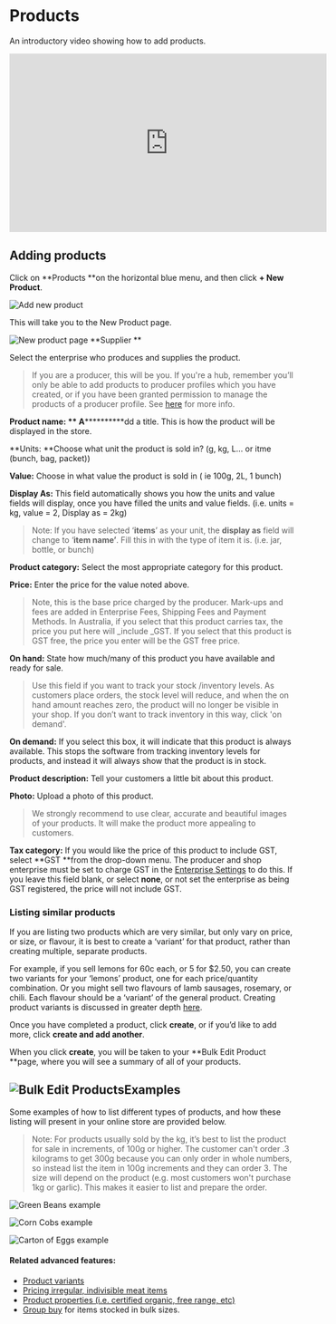 # Products

An introductory video showing how to add products.

<iframe width="560" height="315" src="https://www.youtube.com/embed/VFdcutYAhBQ" frameborder="0" allowfullscreen></iframe>

## Adding products


Click on **Products **on the horizontal blue menu, and then click **+ New Product**.

![](https://openfoodnetwork.org/wp-content/uploads/2015/05/Add-new-product.png "Add new product")

This will take you to the New Product page.

![](https://openfoodnetwork.org/wp-content/uploads/2015/05/New-Product2.png "New product page") **Supplier **

Select the enterprise who produces and supplies the product. 

> If you are a producer, this will be you. If you're a hub, remember you’ll only be able to add products to producer profiles which you have created, or if you have been granted permission to manage the products of a producer profile. See [here](/create-or-connect-with-your-supplying-producers.md) for more info.

**Product name: ** A************dd a title. This is how the product will be displayed in the store.

**Units: **Choose what unit the product is sold in? \(g, kg, L… or itme \(bunch, bag, packet\)\)

**Value:** Choose in what value the product is sold in \( ie 100g, 2L, 1 bunch\)

**Display As:** This field automatically shows you how the units and value fields will display, once you have filled the units and value fields. \(i.e. units = kg, value = 2, Display as = 2kg\)

> Note: If you have selected ‘**items**’ as your unit, the **display as** field will change to ‘**item name’**. Fill this in with the type of item it is. \(i.e. jar, bottle, or bunch\)

**Product category:** Select the most appropriate category for this product.

**Price:** Enter the price for the value noted above. 

> Note, this is the base price charged by the producer. Mark-ups and fees are added in Enterprise Fees, Shipping Fees and Payment Methods. In Australia, if you select that this product carries tax, the price you put here will _include _GST. If you select that this product is GST free, the price you enter will be the GST free price.

**On hand:** State how much/many of this product you have available and ready for sale. 

> Use this field if you want to track your stock /inventory levels. As customers place orders, the stock level will reduce, and when the on hand amount reaches zero, the product will no longer be visible in your shop. If you don’t want to track inventory in this way, click 'on demand'.

**On demand:** If you select this box, it will indicate that this product is always available. This stops the software from tracking inventory levels for products, and instead it will always show that the product is in stock.

**Product description:**  Tell your customers a little bit about this product.

**Photo:** Upload a photo of this product. 

> We strongly recommend to use clear, accurate and beautiful images of your products. It will make the product more appealing to customers.

**Tax category:** If you would like the price of this product to include GST, select **GST **from the drop-down menu. The producer and shop enterprise must be set to charge GST in the [Enterprise Settings](/Enterprise-settings.md) to do this. If you leave this field blank, or select **none**, or not set the enterprise as being GST registered, the price will not include GST.

### Listing similar products

If you are listing two products which are very similar, but only vary on price, or size, or flavour, it is best to create a ‘variant’ for that product, rather than creating multiple, separate products. 

For example, if you sell lemons for 60c each, or 5 for $2.50, you can create two variants for your ‘lemons’ product, one for each price/quantity combination. Or you might sell two flavours of lamb sausages, rosemary, or chili. Each flavour should be a ‘variant’ of the general product. Creating product variants is discussed in greater depth [here](/product-variants.md).

Once you have completed a product, click **create**, or if you’d like to add more, click **create and add another**.

When you click **create**,  you will be taken to your **Bulk Edit Product **page, where you will see a summary of all of your products.

## ![](https://openfoodnetwork.org/wp-content/uploads/2015/05/Bulk-Edit-Products1.png "Bulk Edit Products")Examples

Some examples of how to list different types of products, and how these listing will present in your online store are provided below.

> Note: For products usually sold by the kg, it’s best to list the product for sale in increments, of 100g or higher. The customer can't order .3 kilograms to get 300g because you can only order in whole numbers, so instead list the item in 100g increments and they can order 3. The size will depend on the product (e.g. most customers won't purchase 1kg or garlic). This makes it easier to list and prepare the order. 

![](https://openfoodnetwork.org/wp-content/uploads/2015/05/Green-Beans1.png "Green Beans example")

![](https://openfoodnetwork.org/wp-content/uploads/2015/05/Corn-Cobs1.png "Corn Cobs example")

![](https://openfoodnetwork.org/wp-content/uploads/2015/05/Carton-of-Eggs1.png "Carton of Eggs example")

#### Related advanced features:

* [Product variants](/product-variants.md)
* [Pricing irregular, indivisible meat items](/pricing-irregular-items.md)
* [Product properties \(i.e. certified organic, free range, etc\)](/product-properties.md)
* [Group buy](/group-buy.md) for items stocked in bulk sizes.